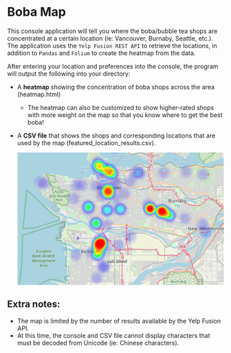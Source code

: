 # Boba Map
This console application will tell you where the boba/bubble tea shops are concentrated at a certain location (ie: Vancouver, Burnaby, Seattle, etc.).   
The application uses the `Yelp Fusion REST API` to retrieve the locations, in addition to `Pandas` and `Folium` to create the heatmap from the data.
  
After entering your location and preferences into the console, the program will output the following into your directory:
+ A **heatmap** showing the concentration of boba shops across the area (heatmap.html)
  * The heatmap can also be customized to show higher-rated shops with more weight on the map so that you know where to get the best boba!
+ A **CSV file** that shows the shops and corresponding locations that are used by the map (featured_location_results.csv).
  
  ![Heatmap Screenshot](heatmap_screenshot.PNG "Heatmap Screenshot")

  

## Extra notes:
+ The map is limited by the number of results available by the Yelp Fusion API.
+ At this time, the console and CSV file cannot display characters that must be decoded from Unicode (ie: Chinese characters). 
